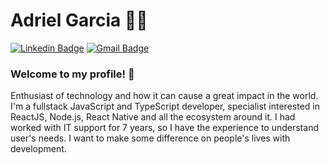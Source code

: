 # Adriel Garcia 👨‍💻

[![Linkedin Badge](https://img.shields.io/badge/-LinkedIn-blue?style=flat-square&logo=Linkedin&logoColor=white&link=https://www.linkedin.com/in/adrieelgarcia/)](https://www.linkedin.com/in/adrieelgarcia/)
[![Gmail Badge](https://img.shields.io/badge/-Gmail-c14438?style=flat-square&logo=Gmail&logoColor=white&link=mailto:me@adrielgarcia.dev)](mailto:me@adrielgarcia.dev)

### Welcome to my profile! :rocket:

Enthusiast of technology and how it can cause a great impact in the world.
I'm a fullstack JavaScript and TypeScript developer, specialist interested in ReactJS, Node.js, React Native and all the ecosystem around it. I had worked with IT support for 7 years, so I have the experience to understand user's needs.
I want to make some difference on people's lives with development.

